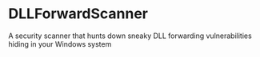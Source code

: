 # DLLForwardScanner
A security scanner that hunts down sneaky DLL forwarding vulnerabilities hiding in your Windows system
